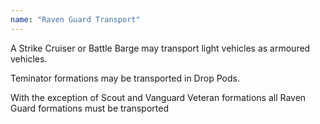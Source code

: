 ```yaml
---
name: "Raven Guard Transport"
---
```

A Strike Cruiser or Battle Barge may transport light vehicles as armoured vehicles.

Teminator formations may be transported in Drop Pods.

With the exception of Scout and Vanguard Veteran formations all Raven Guard formations must be transported